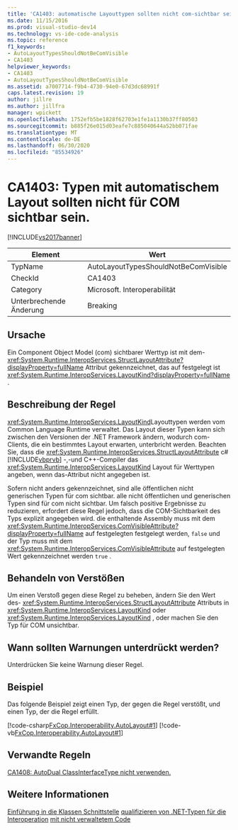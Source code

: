 ```yaml
---
title: 'CA1403: automatische Layouttypen sollten nicht com-sichtbar sein | Microsoft-Dokumentation'
ms.date: 11/15/2016
ms.prod: visual-studio-dev14
ms.technology: vs-ide-code-analysis
ms.topic: reference
f1_keywords:
- AutoLayoutTypesShouldNotBeComVisible
- CA1403
helpviewer_keywords:
- CA1403
- AutoLayoutTypesShouldNotBeComVisible
ms.assetid: a7007714-f9b4-4730-94e0-67d3dc68991f
caps.latest.revision: 19
author: jillre
ms.author: jillfra
manager: wpickett
ms.openlocfilehash: 1752efb5be1828f62703e1fe1a1130b37ff80503
ms.sourcegitcommit: b885f26e015d03eafe7c885040644a52bb071fae
ms.translationtype: MT
ms.contentlocale: de-DE
ms.lasthandoff: 06/30/2020
ms.locfileid: "85534926"
---
```

# <a name="ca1403-auto-layout-types-should-not-be-com-visible"></a>CA1403: Typen mit automatischem Layout sollten nicht für COM sichtbar sein.
[!INCLUDE[vs2017banner](../includes/vs2017banner.md)]

|Element|Wert|
|-|-|
|TypName|AutoLayoutTypesShouldNotBeComVisible|
|CheckId|CA1403|
|Category|Microsoft. Interoperabilität|
|Unterbrechende Änderung|Breaking|

## <a name="cause"></a>Ursache
 Ein Component Object Model (com) sichtbarer Werttyp ist mit dem- <xref:System.Runtime.InteropServices.StructLayoutAttribute?displayProperty=fullName> Attribut gekennzeichnet, das auf festgelegt ist <xref:System.Runtime.InteropServices.LayoutKind?displayProperty=fullName> .

## <a name="rule-description"></a>Beschreibung der Regel
 <xref:System.Runtime.InteropServices.LayoutKind>Layouttypen werden vom Common Language Runtime verwaltet. Das Layout dieser Typen kann sich zwischen den Versionen der .NET Framework ändern, wodurch com-Clients, die ein bestimmtes Layout erwarten, unterbricht werden. Beachten Sie, dass die <xref:System.Runtime.InteropServices.StructLayoutAttribute> c# [!INCLUDE[vbprvb](../includes/vbprvb-md.md)] -,-und C++-Compiler das <xref:System.Runtime.InteropServices.LayoutKind> Layout für Werttypen angeben, wenn das-Attribut nicht angegeben ist.

 Sofern nicht anders gekennzeichnet, sind alle öffentlichen nicht generischen Typen für com sichtbar. alle nicht öffentlichen und generischen Typen sind für com nicht sichtbar. Um falsch positive Ergebnisse zu reduzieren, erfordert diese Regel jedoch, dass die COM-Sichtbarkeit des Typs explizit angegeben wird. die enthaltende Assembly muss mit dem <xref:System.Runtime.InteropServices.ComVisibleAttribute?displayProperty=fullName> auf festgelegten festgelegt werden, `false` und der Typ muss mit dem <xref:System.Runtime.InteropServices.ComVisibleAttribute> auf festgelegten Wert gekennzeichnet werden `true` .

## <a name="how-to-fix-violations"></a>Behandeln von Verstößen
 Um einen Verstoß gegen diese Regel zu beheben, ändern Sie den Wert des- <xref:System.Runtime.InteropServices.StructLayoutAttribute> Attributs in <xref:System.Runtime.InteropServices.LayoutKind> oder <xref:System.Runtime.InteropServices.LayoutKind> , oder machen Sie den Typ für COM unsichtbar.

## <a name="when-to-suppress-warnings"></a>Wann sollten Warnungen unterdrückt werden?
 Unterdrücken Sie keine Warnung dieser Regel.

## <a name="example"></a>Beispiel
 Das folgende Beispiel zeigt einen Typ, der gegen die Regel verstößt, und einen Typ, der die Regel erfüllt.

 [!code-csharp[FxCop.Interoperability.AutoLayout#1](../snippets/csharp/VS_Snippets_CodeAnalysis/FxCop.Interoperability.AutoLayout/cs/FxCop.Interoperability.AutoLayout.cs#1)]
 [!code-vb[FxCop.Interoperability.AutoLayout#1](../snippets/visualbasic/VS_Snippets_CodeAnalysis/FxCop.Interoperability.AutoLayout/vb/FxCop.Interoperability.AutoLayout.vb#1)]

## <a name="related-rules"></a>Verwandte Regeln
 [CA1408: AutoDual ClassInterfaceType nicht verwenden.](../code-quality/ca1408-do-not-use-autodual-classinterfacetype.md)

## <a name="see-also"></a>Weitere Informationen
 [Einführung in die Klassen Schnittstelle](https://msdn.microsoft.com/733c0dd2-12e5-46e6-8de1-39d5b25df024) [qualifizieren von .NET-Typen für die Interoperation](https://msdn.microsoft.com/library/4b8afb52-fb8d-4e65-b47c-fd82956a3cdd) [mit nicht verwaltetem Code](https://msdn.microsoft.com/library/ccb68ce7-b0e9-4ffb-839d-03b1cd2c1258)

